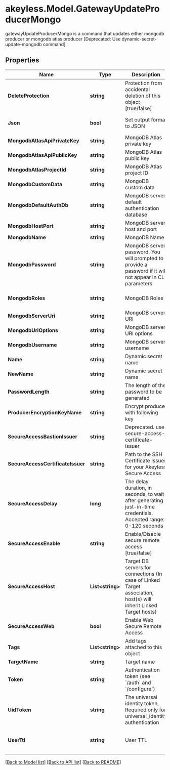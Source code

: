 # akeyless.Model.GatewayUpdateProducerMongo
gatewayUpdateProducerMongo is a command that updates either mongodb  producer or mongodb atlas producer [Deprecated: Use dynamic-secret-update-mongodb command]

## Properties

Name | Type | Description | Notes
------------ | ------------- | ------------- | -------------
**DeleteProtection** | **string** | Protection from accidental deletion of this object [true/false] | [optional] 
**Json** | **bool** | Set output format to JSON | [optional] [default to false]
**MongodbAtlasApiPrivateKey** | **string** | MongoDB Atlas private key | [optional] 
**MongodbAtlasApiPublicKey** | **string** | MongoDB Atlas public key | [optional] 
**MongodbAtlasProjectId** | **string** | MongoDB Atlas project ID | [optional] 
**MongodbCustomData** | **string** | MongoDB custom data | [optional] 
**MongodbDefaultAuthDb** | **string** | MongoDB server default authentication database | [optional] 
**MongodbHostPort** | **string** | MongoDB server host and port | [optional] 
**MongodbName** | **string** | MongoDB Name | [optional] 
**MongodbPassword** | **string** | MongoDB server password. You will prompted to provide a password if it will not appear in CLI parameters | [optional] 
**MongodbRoles** | **string** | MongoDB Roles | [optional] [default to "[]"]
**MongodbServerUri** | **string** | MongoDB server URI | [optional] 
**MongodbUriOptions** | **string** | MongoDB server URI options | [optional] 
**MongodbUsername** | **string** | MongoDB server username | [optional] 
**Name** | **string** | Dynamic secret name | 
**NewName** | **string** | Dynamic secret name | [optional] 
**PasswordLength** | **string** | The length of the password to be generated | [optional] 
**ProducerEncryptionKeyName** | **string** | Encrypt producer with following key | [optional] 
**SecureAccessBastionIssuer** | **string** | Deprecated. use secure-access-certificate-issuer | [optional] 
**SecureAccessCertificateIssuer** | **string** | Path to the SSH Certificate Issuer for your Akeyless Secure Access | [optional] 
**SecureAccessDelay** | **long** | The delay duration, in seconds, to wait after generating just-in-time credentials. Accepted range: 0-120 seconds | [optional] 
**SecureAccessEnable** | **string** | Enable/Disable secure remote access [true/false] | [optional] 
**SecureAccessHost** | **List&lt;string&gt;** | Target DB servers for connections (In case of Linked Target association, host(s) will inherit Linked Target hosts) | [optional] 
**SecureAccessWeb** | **bool** | Enable Web Secure Remote Access | [optional] [default to false]
**Tags** | **List&lt;string&gt;** | Add tags attached to this object | [optional] 
**TargetName** | **string** | Target name | [optional] 
**Token** | **string** | Authentication token (see &#x60;/auth&#x60; and &#x60;/configure&#x60;) | [optional] 
**UidToken** | **string** | The universal identity token, Required only for universal_identity authentication | [optional] 
**UserTtl** | **string** | User TTL | [optional] [default to "60m"]

[[Back to Model list]](../README.md#documentation-for-models) [[Back to API list]](../README.md#documentation-for-api-endpoints) [[Back to README]](../README.md)

